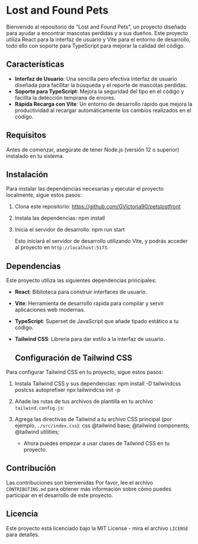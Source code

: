 # Lost and Found Pets

Bienvenido al repositorio de "Lost and Found Pets", un proyecto diseñado para ayudar a encontrar mascotas perdidas y a sus dueños. Este proyecto utiliza React para la interfaz de usuario y Vite para el entorno de desarrollo, todo ello con soporte para TypeScript para mejorar la calidad del código.

## Características

- **Interfaz de Usuario**: Una sencilla pero efectiva interfaz de usuario diseñada para facilitar la búsqueda y el reporte de mascotas perdidas.
- **Soporte para TypeScript**: Mejora la seguridad del tipo en el código y facilita la detección temprana de errores.
- **Rápida Recarga con Vite**: Un entorno de desarrollo rápido que mejora la productividad al recargar automáticamente los cambios realizados en el código.

## Requisitos

Antes de comenzar, asegúrate de tener Node.js (versión 12 o superior) instalado en tu sistema.

## Instalación

Para instalar las dependencias necesarias y ejecutar el proyecto localmente, sigue estos pasos:

1. Clona este repositorio:
   https://github.com/GVictoria90/petslostfront

2. Instala las dependencias: npm install
   
3. Inicia el servidor de desarrollo: npm run start

   Esto iniciará el servidor de desarrollo utilizando Vite, y podrás acceder al proyecto en `http://localhost:5173`.

## Dependencias

Este proyecto utiliza las siguientes dependencias principales:

- **React**: Biblioteca para construir interfaces de usuario.
- **Vite**: Herramienta de desarrollo rápida para compilar y servir aplicaciones web modernas.
- **TypeScript**: Superset de JavaScript que añade tipado estático a tu código.
- **Tailwind CSS**: Libreria para dar estilo a la interfaz de usuario.

  ## Configuración de Tailwind CSS

Para configurar Tailwind CSS en tu proyecto, sigue estos pasos:

1. Instala Tailwind CSS y sus dependencias:
   npm install -D tailwindcss postcss autoprefixer npx tailwindcss init -p

2. Añade las rutas de tus archivos de plantilla en tu archivo `tailwind.config.js`:

3. Agrega las directivas de Tailwind a tu archivo CSS principal (por ejemplo, `./src/index.css`):
   css @tailwind base; @tailwind components; @tailwind utilities;
   - Ahora puedes empezar a usar clases de Tailwind CSS en tu proyecto.

## Contribución

Las contribuciones son bienvenidas Por favor, lee el archivo `CONTRIBUTING.md` para obtener más información sobre cómo puedes participar en el desarrollo de este proyecto.

## Licencia

Este proyecto está licenciado bajo la MIT License - mira el archivo `LICENSE` para detalles.

